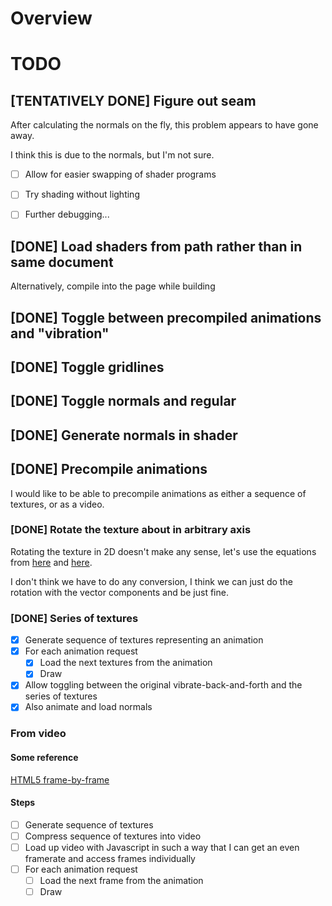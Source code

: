 # Overview

# TODO

## [TENTATIVELY DONE] Figure out seam 

After calculating the normals on the fly, this problem appears to have gone away. 

I think this is due to the normals, but I'm not sure. 

- [ ] Allow for easier swapping of shader programs
- [ ] Try shading without lighting
- [ ] Further debugging...


## [DONE] Load shaders from path rather than in same document

Alternatively, compile into the page while building 

## [DONE] Toggle between precompiled animations and "vibration"

## [DONE] Toggle gridlines

## [DONE] Toggle normals and regular

## [DONE] Generate normals in shader

## [DONE] Precompile animations

I would like to be able to precompile animations as either a sequence of textures, or as a video. 

### [DONE] Rotate the texture about in arbitrary axis 

Rotating the texture in 2D doesn't make any sense, let's use the equations from [here](https://math.stackexchange.com/questions/1019910/rotation-matrix-in-spherical-coordinates) and [here](https://en.wikipedia.org/wiki/Rodrigues%27_rotation_formula#Matrix_notation). 

I don't think we have to do any conversion, I think we can just do the rotation with the vector components and be just fine. 

### [DONE]  Series of textures

- [X] Generate sequence of textures representing an animation
- [X] For each animation request
  - [X] Load the next textures from the animation
  - [X] Draw
- [X] Allow toggling between the original vibrate-back-and-forth and the series of textures
- [X] Also animate and load normals

### From video

#### Some reference

[HTML5 frame-by-frame](https://stackoverflow.com/questions/4298084/html5-frame-by-frame-viewing-frame-seeking)

#### Steps

- [ ] Generate sequence of textures 
- [ ] Compress sequence of textures into video
- [ ] Load up video with Javascript in such a way that I can get an even framerate and access frames individually
- [ ] For each animation request
  - [ ] Load the next frame from the animation
  - [ ] Draw
